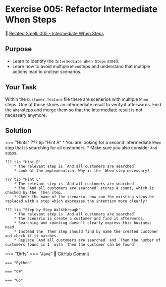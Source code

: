 # Exercise 005: Refactor Intermediate When Steps
:link: [Related Smell: 005 - Intermediate When Steps](/smells/005-intermediate-when-steps)

## Purpose
* Learn to identify the `Intermediate When Steps` smell.
* Learn how to avoid multiple `When`steps and understand that multiple actions lead to unclear scenarios.

## Your Task
Within the `Customer.feature` file there are scenerios with multiple `When` steps. One of those stores an intermediate result to verify it afterwards. Find the `When`steps and merge them so that the intermediate result is not necessary anymore.

## Solution

=== "Hints"
    ??? tip "Hint A"
        * You are looking for a second intermediate `When` step that is searching for all customers.
        * Make sure you also consider `And` steps.

    ??? tip "Hint B"
        * The relevant step is `And all customers are searched`
        * Look at the implemenation. Why is the `When`step necessary?

    ??? tip "Hint C"
        * The relevant step is `And all customers are searched`
        * The `And all customers are searched` stores a count, which is checked by the `Then`step.
        * Check the name of the scenario, how can the existing steps be replaced with a step which expresses the intention more clearly?

    ??? tip "Step by Step Walkthrough"
        * The relevant step is `And all customers are searched`
        * The scenario is create a customer and find it afterwords. 
        * Searching and counting doesn't clearly express this business need.
        * Instead the `Then`step should find by name the created customer and check if it matches.
        * Replace `And all customers are searched` and `Then the number of customers found is 1` with `Then the customer can be found`

=== "Diffs"
    === "Java"
        :link: [GitHub Commit](https://github.com/Cucumber-Diseases/cucumber-diseases-java/commit/9cb5d2440e2d7bcf6caeb846e2ea3befe05c4625)
    
    === "Python"

    === "C#"

    === "Go"